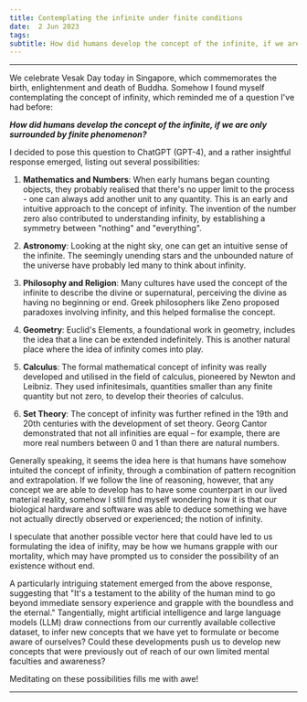 ```yaml
---
title: Contemplating the infinite under finite conditions
date:  2 Jun 2023
tags:
subtitle: How did humans develop the concept of the infinite, if we are only surrounded by finite phenomenon?
---
```


***
We celebrate Vesak Day today in Singapore, which commemorates the birth, enlightenment and death of Buddha. Somehow I found myself contemplating the concept of infinity, which reminded me of a question I've had before:

***How did humans develop the concept of the infinite, if we are only surrounded by finite phenomenon?***

I decided to pose this question to ChatGPT (GPT-4), and a rather insightful response emerged, listing out several possibilities:

1. **Mathematics and Numbers**: When early humans began counting objects, they probably realised that there's no upper limit to the process - one can always add another unit to any quantity. This is an early and intuitive approach to the concept of infinity. The invention of the number zero also contributed to understanding infinity, by establishing a symmetry between "nothing" and "everything".

2. **Astronomy**: Looking at the night sky, one can get an intuitive sense of the infinite. The seemingly unending stars and the unbounded nature of the universe have probably led many to think about infinity.

3. **Philosophy and Religion**: Many cultures have used the concept of the infinite to describe the divine or supernatural, perceiving the divine as having no beginning or end. Greek philosophers like Zeno proposed paradoxes involving infinity, and this helped formalise the concept.

4. **Geometry**: Euclid's Elements, a foundational work in geometry, includes the idea that a line can be extended indefinitely. This is another natural place where the idea of infinity comes into play.

5. **Calculus**: The formal mathematical concept of infinity was really developed and utilised in the field of calculus, pioneered by Newton and Leibniz. They used infinitesimals, quantities smaller than any finite quantity but not zero, to develop their theories of calculus.

6. **Set Theory**: The concept of infinity was further refined in the 19th and 20th centuries with the development of set theory. Georg Cantor demonstrated that not all infinities are equal – for example, there are more real numbers between 0 and 1 than there are natural numbers.

Generally speaking, it seems the idea here is that humans have somehow intuited the concept of infinity, through a combination of pattern recognition and extrapolation. If we follow the line of reasoning, however, that any concept we are able to develop has to have some counterpart in our lived material reality, somehow I still find myself wondering how it is that our biological hardware and software was able to deduce something we have not actually directly observed or experienced; the notion of infinity. 

I speculate that another possible vector here that could have led to us formulating the idea of inifity, may be how we humans grapple with our mortality, which may have prompted us to consider the possibility of an existence without end.

A particularly intriguing statement emerged from the above response, suggesting that "It's a testament to the ability of the human mind to go beyond immediate sensory experience and grapple with the boundless and the eternal." Tangentially, might artificial intelligence and large language models (LLM) draw connections from our currently available collective dataset, to infer new concepts that we have yet to formulate or become aware of ourselves? Could these developments push us to develop new concepts that were previously out of reach of our own limited mental faculties and awareness?

Meditating on these possibilities fills me with awe!

***
